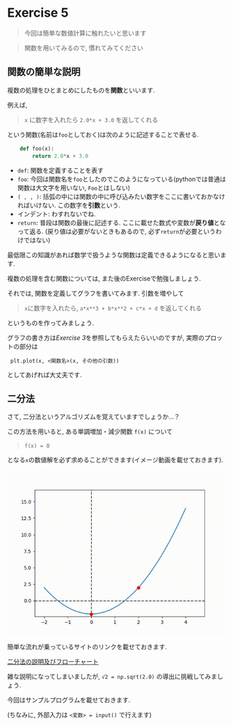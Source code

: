 # Exercise 5
> 今回は簡単な数値計算に触れたいと思います

> 関数を用いてみるので, 慣れてみてください


## 関数の簡単な説明

複数の処理をひとまとめにしたものを**関数**といいます.

例えば, 

> `x` に数字を入れたら `2.0*x + 3.0` を返してくれる

という関数(名前は`foo`としておく)は次のように記述することで表せる.

```python
    def foo(x):
        return 2.0*x + 3.0
```

- `def`: 関数を定義することを表す
- `foo`: 今回は関数名を`foo`としたのでこのようになっている(pythonでは普通は関数は大文字を用いない, `Foo`とはしない)
- `( , , )`: 括弧の中には関数の中に呼び込みたい数字をここに書いておかなければいけない. この数字を**引数**という.
- インデント: わすれないでね.
- `return`: 普段は関数の最後に記述する. ここに載せた数式や変数が**戻り値**となって返る. (戻り値は必要がないときもあるので, 必ず`return`が必要というわけではない)

最低限この知識があれば数学で扱うような関数は定義できるようになると思います.

複数の処理を含む関数については, また後のExerciseで勉強しましょう.

それでは, 関数を定義してグラフを書いてみます. 引数を増やして

> `x`に数字を入れたら, `a*x**3 + b*x**2 + c*x + d` を返してくれる

というものを作ってみましょう.

グラフの書き方は*Exercise 3*を参照してもらえたらいいのですが, 実際のプロットの部分は

` plt.plot(x, <関数名>(x, その他の引数))`

としてあげれば大丈夫です.


## 二分法

さて, 二分法というアルゴリズムを覚えていますでしょうか...？

この方法を用いると, ある単調増加・減少関数 `f(x)` について

> `f(x) = 0`

となる`x`の数値解を必ず求めることができます(イメージ動画を載せておきます).

![二分法](output.gif)

簡単な流れが乗っているサイトのリンクを載せておきます.

[二分法の説明及びフローチャート](http://www.yamamo10.jp/yamamoto/lecture/2006/5E/nonlinear_equation/nonlinear_eq_html/node3.html)

雑な説明になってしまいましたが, `√2 = np.sqrt(2.0)` の導出に挑戦してみましょう.

今回はサンプルプログラムを載せておきます.

(ちなみに, 外部入力は `<変数> = input()` で行えます)
